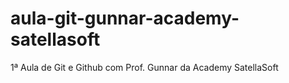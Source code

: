 # aula-git-gunnar-academy-satellasoft
1ª Aula de Git e Github com Prof. Gunnar da Academy SatellaSoft
